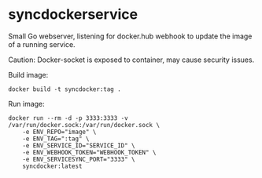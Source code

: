 # syncdockerservice

Small Go webserver, listening for docker.hub webhook to update the image of a running service.

Caution: Docker-socket is exposed to container, may cause security issues.


Build image: <br>
```
docker build -t syncdocker:tag .
```

Run image: <br>
```
docker run --rm -d -p 3333:3333 -v /var/run/docker.sock:/var/run/docker.sock \
    -e ENV_REPO="image" \
    -e ENV_TAG=":tag" \
    -e ENV_SERVICE_ID="SERVICE_ID" \
    -e ENV_WEBHOOK_TOKEN="WEBHOOK_TOKEN" \
    -e ENV_SERVICESYNC_PORT="3333" \
    syncdocker:latest
```
